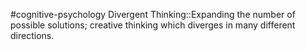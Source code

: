 #cognitive-psychology 
Divergent Thinking::Expanding the number of possible solutions; creative thinking which diverges in many different directions.
<!--SR:!2024-04-16,7,250-->
